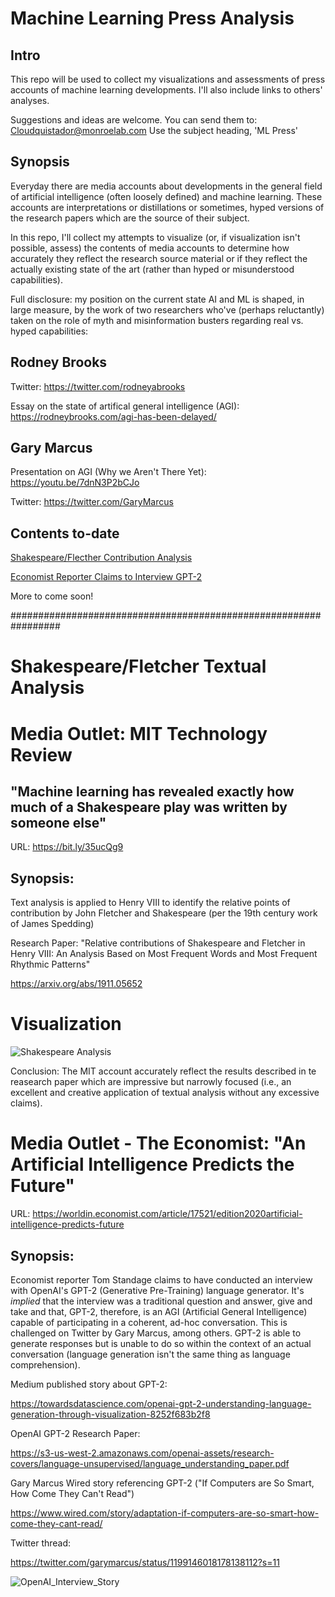 # Machine Learning Press Analysis

## Intro

This repo will be used to collect my visualizations and assessments of press accounts of machine learning developments. I'll also include links to others' analyses. 

Suggestions and ideas are welcome. You can send them to: Cloudquistador@monroelab.com
Use the subject heading, 'ML Press'

## Synopsis


Everyday there are media accounts about developments in the general field of artificial intelligence (often loosely defined) and machine learning. These accounts are interpretations or distillations or sometimes, hyped versions of the research papers which are the source of their subject.

In this repo, I'll collect my attempts to visualize (or, if visualization isn't possible, assess) the contents of media accounts to determine how accurately they reflect the research source material or if they reflect the actually existing state of the art (rather than hyped or misunderstood capabilities).

Full disclosure: my position on the current state AI and ML is shaped, in large measure, by the work of two researchers who've (perhaps reluctantly) taken on the role of myth and misinformation busters regarding real vs. hyped capabilities:


## Rodney Brooks

Twitter:  https://twitter.com/rodneyabrooks

Essay on the state of artifical general intelligence (AGI): https://rodneybrooks.com/agi-has-been-delayed/


## Gary Marcus

Presentation on AGI (Why we Aren't There Yet): https://youtu.be/7dnN3P2bCJo

Twitter:  https://twitter.com/GaryMarcus


## Contents to-date

[Shakespeare/Flecther Contribution Analysis](https://github.com/drmonroe/machinelearning_press_analysis/blob/master/README.md#shakespearefletcher-textual-analysis)



[Economist Reporter Claims to Interview GPT-2](https://github.com/drmonroe/machinelearning_press_analysis/blob/master/README.md#media-outlet---the-economist-an-artificial-intelligence-predicts-the-future)


More to come soon!

#################################################################










# Shakespeare/Fletcher Textual Analysis

# Media Outlet: MIT Technology Review 
## "Machine learning has revealed exactly how much of a Shakespeare play was written by someone else"

URL: https://bit.ly/35ucQg9

## Synopsis:

Text analysis is applied to Henry VIII to identify the relative points of contribution by John Fletcher and Shakespeare (per the 19th century work of James Spedding)

Research Paper: 
"Relative contributions of Shakespeare and Fletcher in Henry VIII: An Analysis Based on Most Frequent Words and Most Frequent Rhythmic Patterns"

https://arxiv.org/abs/1911.05652

# Visualization

![Shakespeare Analysis](https://mlabshare.blob.core.windows.net/malbshare/Shakespeare-Neural-Network-Story-Flow.png)

Conclusion:  The MIT account accurately reflect the results described in te reasearch paper which are impressive but narrowly focused (i.e., an excellent and creative application of textual analysis without any excessive claims).



# Media Outlet - The Economist: "An Artificial Intelligence Predicts the Future"

URL: https://worldin.economist.com/article/17521/edition2020artificial-intelligence-predicts-future


## Synopsis:  

Economist reporter Tom Standage claims to have conducted an interview with OpenAI's GPT-2 (Generative Pre-Training) language generator. It's *implied* that the interview was a traditional question and answer, give and take and that, GPT-2, therefore, is an AGI (Artificial General Intelligence) capable of participating in a coherent, ad-hoc conversation. This is challenged on Twitter by Gary Marcus, among others.  GPT-2 is able to generate responses but is unable to do so within the context of an actual conversation (language generation isn't the same thing as language comprehension).


Medium published story about GPT-2:

https://towardsdatascience.com/openai-gpt-2-understanding-language-generation-through-visualization-8252f683b2f8

OpenAI GPT-2 Research Paper:

https://s3-us-west-2.amazonaws.com/openai-assets/research-covers/language-unsupervised/language_understanding_paper.pdf

Gary Marcus Wired story referencing GPT-2 ("If Computers are So Smart, How Come They Can't Read")

https://www.wired.com/story/adaptation-if-computers-are-so-smart-how-come-they-cant-read/







Twitter thread:

https://twitter.com/garymarcus/status/1199146018178138112?s=11


![OpenAI_Interview_Story](https://mlabshare.blob.core.windows.net/malbshare/Economist-OpenAI-Story.png)




